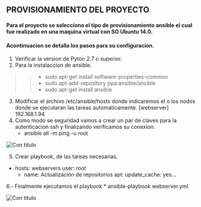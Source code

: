 PROVISIONAMIENTO DEL PROYECTO
------------------------------

#### Para el proyecto se selecciono el tipo de provisionamiento ansible el cual fue realizado en una maquina virtual con SO Ubuntu 14.0.

#### Acontinuacion se detalla los pasos para su configuracion.

1. Verificar la version de Pyton 2.7 o superior.
2. Para la instalaccion de ansible.
>
>>	* sudo apt-get install software-properties-common
>>	* sudo apt-add-repository ppa:ansible/ansible
>>	* sudo apt-get install ansible

3. Modificar el archivo /etc/ansible/hosts donde indicaremos el o los nodos donde se ejecutaran las tareas automaticamente.
	[webserver]
	192.168.1.94
4. Como modo se seguridad vamos a crear un par de claves para la autenticacion ssh y finalizando verificamos su conexion.
	* ansible all -m ping -u root

![Con titulo](file:///home/dayana/Downloads/ansible1.png "ansible")


5. Crear playbook, de las tareas necesarias.

- hosts: webservers
  user: root
    - name: Actualización de repositorios
      apt:
          update_cache: yes...


6.- Finalmente ejecutamos el playbook
 	* ansible-playbook webserver.yml

![Con titulo](file:///home/dayana/Downloads/ansible.png "ansiblefinal")



